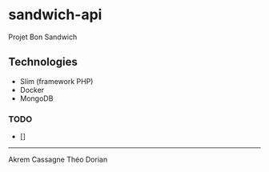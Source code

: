 # sandwich-api
Projet Bon Sandwich

## Technologies

- Slim (framework PHP)
- Docker
- MongoDB

### TODO

- [] 

---
Akrem
Cassagne
Théo
Dorian